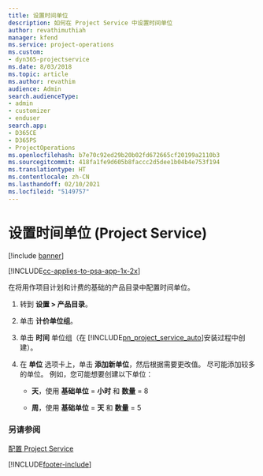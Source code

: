 ```yaml
---
title: 设置时间单位
description: 如何在 Project Service 中设置时间单位
author: revathimuthiah
manager: kfend
ms.service: project-operations
ms.custom:
- dyn365-projectservice
ms.date: 8/03/2018
ms.topic: article
ms.author: revathim
audience: Admin
search.audienceType:
- admin
- customizer
- enduser
search.app:
- D365CE
- D365PS
- ProjectOperations
ms.openlocfilehash: b7e70c92ed29b20b02fd672665cf20199a2110b3
ms.sourcegitcommit: 418fa1fe9d605b8faccc2d5dee1b04b4e753f194
ms.translationtype: HT
ms.contentlocale: zh-CN
ms.lasthandoff: 02/10/2021
ms.locfileid: "5149757"
---
```

# <a name="set-up-time-units-project-service"></a>设置时间单位 (Project Service)

[!include [banner](../includes/psa-now-project-operations.md)]

[!INCLUDE[cc-applies-to-psa-app-1x-2x](../includes/cc-applies-to-psa-app-1x-2x.md)]

在将用作项目计划和计费的基础的产品目录中配置时间单位。  
  
1. 转到 **设置 > 产品目录**。  
  
2. 单击 **计价单位组**。  
  
3. 单击 **时间** 单位组（在 [!INCLUDE[pn_project_service_auto](../includes/pn-project-service-auto.md)]安装过程中创建）。  
  
4. 在 **单位** 选项卡上，单击 **添加新单位**，然后根据需要更改值。 尽可能添加较多的单位。 例如，您可能想要创建以下单位：  
  
   - **天**，使用 **基础单位** = **小时** 和 **数量** = 8  
  
   - **周**，使用 **基础单位** = **天** 和 **数量** = 5  
  
### <a name="see-also"></a>另请参阅  
 [配置 Project Service](../psa/configure.md)


[!INCLUDE[footer-include](../includes/footer-banner.md)]